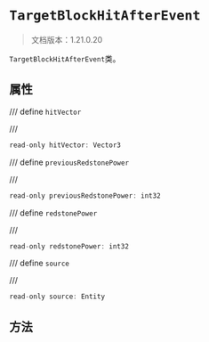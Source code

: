 # `TargetBlockHitAfterEvent`

> 文档版本：1.21.0.20

`TargetBlockHitAfterEvent`类。

## 属性

/// define
`hitVector`


///

```js
read-only hitVector: Vector3
```


/// define
`previousRedstonePower`


///

```js
read-only previousRedstonePower: int32
```


/// define
`redstonePower`


///

```js
read-only redstonePower: int32
```


/// define
`source`


///

```js
read-only source: Entity
```


## 方法
